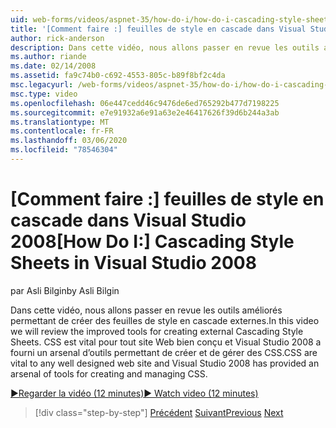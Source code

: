```yaml
---
uid: web-forms/videos/aspnet-35/how-do-i/how-do-i-cascading-style-sheets-in-visual-studio-2008
title: '[Comment faire :] feuilles de style en cascade dans Visual Studio 2008 | Microsoft Docs'
author: rick-anderson
description: Dans cette vidéo, nous allons passer en revue les outils améliorés permettant de créer des feuilles de style en cascade externes. Les feuilles de style CSS sont vitales pour n’importe quel site Web bien conçu et Visual Studio 2...
ms.author: riande
ms.date: 02/14/2008
ms.assetid: fa9c74b0-c692-4553-805c-b89f8bf2c4da
msc.legacyurl: /web-forms/videos/aspnet-35/how-do-i/how-do-i-cascading-style-sheets-in-visual-studio-2008
msc.type: video
ms.openlocfilehash: 06e447cedd46c9476de6ed765292b477d7198225
ms.sourcegitcommit: e7e91932a6e91a63e2e46417626f39d6b244a3ab
ms.translationtype: MT
ms.contentlocale: fr-FR
ms.lasthandoff: 03/06/2020
ms.locfileid: "78546304"
---
```

# <a name="how-do-i-cascading-style-sheets-in-visual-studio-2008"></a><span data-ttu-id="f396f-104">[Comment faire :] feuilles de style en cascade dans Visual Studio 2008</span><span class="sxs-lookup"><span data-stu-id="f396f-104">[How Do I:] Cascading Style Sheets in Visual Studio 2008</span></span>

<span data-ttu-id="f396f-105">par Asli Bilgin</span><span class="sxs-lookup"><span data-stu-id="f396f-105">by Asli Bilgin</span></span>

<span data-ttu-id="f396f-106">Dans cette vidéo, nous allons passer en revue les outils améliorés permettant de créer des feuilles de style en cascade externes.</span><span class="sxs-lookup"><span data-stu-id="f396f-106">In this video we will review the improved tools for creating external Cascading Style Sheets.</span></span> <span data-ttu-id="f396f-107">CSS est vital pour tout site Web bien conçu et Visual Studio 2008 a fourni un arsenal d’outils permettant de créer et de gérer des CSS.</span><span class="sxs-lookup"><span data-stu-id="f396f-107">CSS are vital to any well designed web site and Visual Studio 2008 has provided an arsenal of tools for creating and managing CSS.</span></span>

[<span data-ttu-id="f396f-108">&#9654;Regarder la vidéo (12 minutes)</span><span class="sxs-lookup"><span data-stu-id="f396f-108">&#9654; Watch video (12 minutes)</span></span>](https://channel9.msdn.com/Blogs/ASP-NET-Site-Videos/how-do-i-cascading-style-sheets-in-visual-studio-2008)

> [!div class="step-by-step"]
> <span data-ttu-id="f396f-109">[Précédent](how-do-i-create-nested-master-page-in-visual-studio-2008.md)
> [Suivant](how-do-i-working-with-visual-studio-2008-net-framework.md)</span><span class="sxs-lookup"><span data-stu-id="f396f-109">[Previous](how-do-i-create-nested-master-page-in-visual-studio-2008.md)
[Next](how-do-i-working-with-visual-studio-2008-net-framework.md)</span></span>
